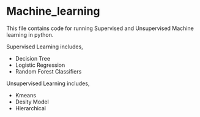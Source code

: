 # Machine_learning
 This file contains code for running Supervised and Unsupervised Machine learning in python.

Supervised Learning includes,
 - Decision Tree
 - Logistic Regression
 - Random Forest Classifiers
 
Unsupervised Learning includes,
 - Kmeans
 - Desity Model
 - Hierarchical
